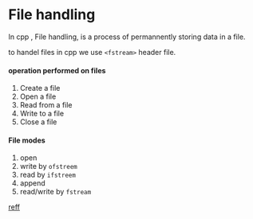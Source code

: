 # File handling 
In cpp , File handling, is a process of permannently storing data in a file.

to handel files in cpp we use `<fstream>` header file.

#### operation performed on files
1. Create a file
2. Open a file
3. Read from a file
4. Write to a file
5. Close a file

#### File modes
1. open         
2. write        by `ofstreem`
3. read         by `ifstreem`
4. append       
5. read/write   by `fstream`  


[reff](../classProg/2-5-25.cpp)